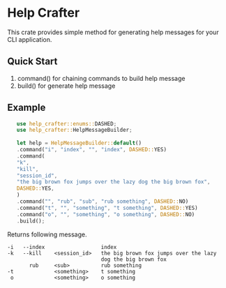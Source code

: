  # Help Crafter
 This crate provides simple method for generating help messages for your CLI application.

 ## Quick Start

 1. command() for chaining commands to build help message
 2. build() for generate help message

 ## Example
 ```rust
    use help_crafter::enums::DASHED;
    use help_crafter::HelpMessageBuilder;
    
    let help = HelpMessageBuilder::default()
    .command("i", "index", "", "index", DASHED::YES)
    .command(
    "k",
    "kill",
    "session_id",
    "the big brown fox jumps over the lazy dog the big brown fox",
    DASHED::YES,
    )
    .command("", "rub", "sub", "rub something", DASHED::NO)
    .command("t", "", "something", "t something", DASHED::YES)
    .command("o", "", "something", "o something", DASHED::NO)
    .build();
 ```
 Returns following message.
 ```text
 -i   --index                  index                                                      
 -k   --kill    <session_id>   the big brown fox jumps over the lazy
                               dog the big brown fox
        rub     <sub>          rub something                                              
 -t             <something>    t something                                                
  o             <something>    o something
 ```
